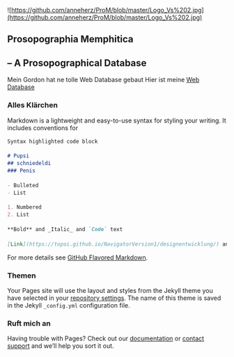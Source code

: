 ![https://github.com/anneherz/ProM/blob/master/Logo_Vs%202.jpg](https://github.com/anneherz/ProM/blob/master/Logo_Vs%202.jpg)

## Prosopographia Memphitica 
## – A Prosopographical Database


Mein Gordon hat ne tolle Web Database gebaut
Hier ist meine [Web Database](https://topoi.github.io/NavigatorVersion1/designentwicklung/) 


### Alles Klärchen

Markdown is a lightweight and easy-to-use syntax for styling your writing. It includes conventions for

```markdown
Syntax highlighted code block

# Pupsi
## schniedeldi
### Penis

- Bulleted
- List

1. Numbered
2. List

**Bold** and _Italic_ and `Code` text

[Link](https://topoi.github.io/NavigatorVersion1/designentwicklung/) and ![Image](src)
```

For more details see [GitHub Flavored Markdown](https://guides.github.com/features/mastering-markdown/).

### Themen

Your Pages site will use the layout and styles from the Jekyll theme you have selected in your [repository settings](https://github.com/anneherz/ProM/settings). The name of this theme is saved in the Jekyll `_config.yml` configuration file.

### Ruft mich an

Having trouble with Pages? Check out our [documentation](https://help.github.com/categories/github-pages-basics/) or [contact support](https://github.com/contact) and we’ll help you sort it out.
